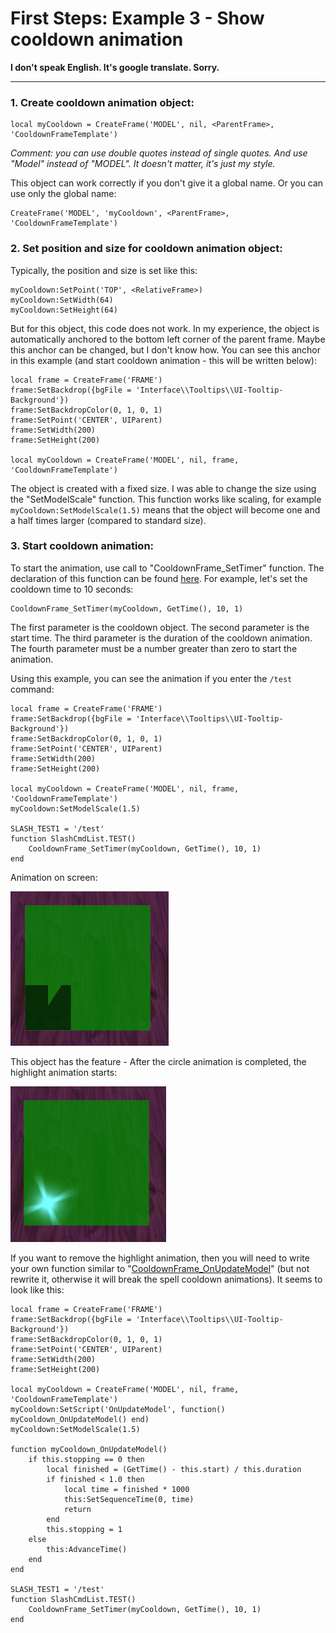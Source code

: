 # First Steps: Example 3 - Show cooldown animation

**I don't speak English. It's google translate. Sorry.**

---

### 1. Create cooldown animation object:
```
local myCooldown = CreateFrame('MODEL', nil, <ParentFrame>, 'CooldownFrameTemplate')
```
*Comment: you can use double quotes instead of single quotes. And use "Model" instead of "MODEL". It doesn't matter, it's just my style.*

This object can work correctly if you don't give it a global name. Or you can use only the global name:
```
CreateFrame('MODEL', 'myCooldown', <ParentFrame>, 'CooldownFrameTemplate')
```

### 2. Set position and size for cooldown animation object:

Typically, the position and size is set like this:
```
myCooldown:SetPoint('TOP', <RelativeFrame>)
myCooldown:SetWidth(64)
myCooldown:SetHeight(64)
```
But for this object, this code does not work. In my experience, the object is automatically anchored to the bottom left corner of the parent frame. Maybe this anchor can be changed, but I don't know how. You can see this anchor in this example (and start cooldown animation - this will be written below):
```
local frame = CreateFrame('FRAME')
frame:SetBackdrop({bgFile = 'Interface\\Tooltips\\UI-Tooltip-Background'})
frame:SetBackdropColor(0, 1, 0, 1)
frame:SetPoint('CENTER', UIParent)
frame:SetWidth(200)
frame:SetHeight(200)

local myCooldown = CreateFrame('MODEL', nil, frame, 'CooldownFrameTemplate')
```
The object is created with a fixed size. I was able to change the size using the "SetModelScale" function. This function works like scaling, for example `myCooldown:SetModelScale(1.5)` means that the object will become one and a half times larger (compared to standard size).

### 3. Start cooldown animation:

To start the animation, use call to "CooldownFrame_SetTimer" function. The declaration of this function can be found [here](https://www.townlong-yak.com/framexml/1.12.1/Cooldown.lua#2). For example, let's set the cooldown time to 10 seconds:
```
CooldownFrame_SetTimer(myCooldown, GetTime(), 10, 1)
```
The first parameter is the cooldown object. The second parameter is the start time. The third parameter is the duration of the cooldown animation. The fourth parameter must be a number greater than zero to start the animation.

Using this example, you can see the animation if you enter the `/test` command:
```
local frame = CreateFrame('FRAME')
frame:SetBackdrop({bgFile = 'Interface\\Tooltips\\UI-Tooltip-Background'})
frame:SetBackdropColor(0, 1, 0, 1)
frame:SetPoint('CENTER', UIParent)
frame:SetWidth(200)
frame:SetHeight(200)

local myCooldown = CreateFrame('MODEL', nil, frame, 'CooldownFrameTemplate')
myCooldown:SetModelScale(1.5)

SLASH_TEST1 = '/test'
function SlashCmdList.TEST()
    CooldownFrame_SetTimer(myCooldown, GetTime(), 10, 1)
end
```
Animation on screen:

![Image-01](img/01.png)

This object has the feature - After the circle animation is completed, the highlight animation starts:

![Image-02](img/02.png)

If you want to remove the highlight animation, then you will need to write your own function similar to "[CooldownFrame_OnUpdateModel](https://www.townlong-yak.com/framexml/1.12.1/Cooldown.lua#14)" (but not rewrite it, otherwise it will break the spell cooldown animations). It seems to look like this:
```
local frame = CreateFrame('FRAME')
frame:SetBackdrop({bgFile = 'Interface\\Tooltips\\UI-Tooltip-Background'})
frame:SetBackdropColor(0, 1, 0, 1)
frame:SetPoint('CENTER', UIParent)
frame:SetWidth(200)
frame:SetHeight(200)

local myCooldown = CreateFrame('MODEL', nil, frame, 'CooldownFrameTemplate')
myCooldown:SetScript('OnUpdateModel', function() myCooldown_OnUpdateModel() end)
myCooldown:SetModelScale(1.5)

function myCooldown_OnUpdateModel()
    if this.stopping == 0 then
        local finished = (GetTime() - this.start) / this.duration
        if finished < 1.0 then
            local time = finished * 1000
            this:SetSequenceTime(0, time)
            return
        end
        this.stopping = 1
    else
        this:AdvanceTime()
    end
end

SLASH_TEST1 = '/test'
function SlashCmdList.TEST()
    CooldownFrame_SetTimer(myCooldown, GetTime(), 10, 1)
end
```
